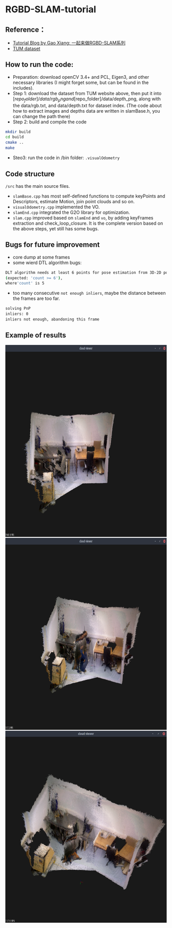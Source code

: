 # RGBD-SLAM-tutorial

## Reference： 
- [Tutorial Blog by Gao Xiang: 一起来做RGBD-SLAM系列](https://www.cnblogs.com/gaoxiang12/p/4652478.html)
- [TUM dataset](https://vision.in.tum.de/data/datasets/rgbd-dataset)

## How to run the code:
- Preparation: download openCV 3.4+ and PCL, Eigen3, and other necessary libraries (I might forget some, but can be found in the includes).
- Step 1: download the dataset from TUM website above, then put it into [$repo_folder]/data/rgb_png and [$repo_folder]/data/depth_png, along with the data/rgb.txt, and data/depth.txt for dataset index. (The code about how to extract images and depths data are written in slamBase.h, you can change the path there)
- Step 2: build and compile the code
```bash
mkdir build
cd build
cmake ..
make
```
- Steo3: run the code in /bin folder:
`.visualOdometry`

## Code structure
`/src` has the main source files.
- `slamBase.cpp` has most self-defined functions to compute keyPoints and Descriptors, estimate Motion, join point clouds and so on.
- `visualOdometry.cpp` implemented the VO.
- `slamEnd.cpp` integrated the G2O library for optimization.
- `slam.cpp` improved based on `slamEnd` and `vo`, by adding keyFrames extraction and check_loop_closure. It is the complete version based on the above steps, yet still has some bugs.

## Bugs for future improvement
- core dump at some frames
- some wierd DTL algorithm bugs: 
```bash
DLT algorithm needs at least 6 points for pose estimation from 3D-2D point correspondences. 
(expected: 'count >= 6'), 
where'count' is 5
```
- too many consecutive `not enough inliers`, maybe the distance between the frames are too far.
```bash
solving PnP
inliers: 0
inliers not enough, abandoning this frame
```


## Example of results

<div align=center><img src="https://github.com/WeihengXia0123/RGBD-SLAM-tutorial/blob/master/example/3.png" width="600" height="600"/>
  
<div align=center><img src="https://github.com/WeihengXia0123/RGBD-SLAM-tutorial/blob/master/example/1.png" width="600" height="600"/>
  
<div align=center><img src="https://github.com/WeihengXia0123/RGBD-SLAM-tutorial/blob/master/example/2.png" width="600" height="600"/>

